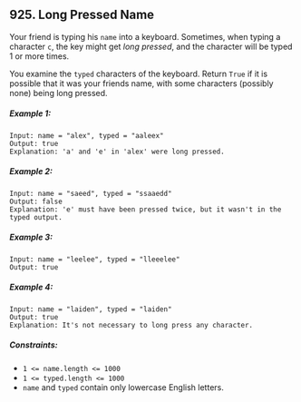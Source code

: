 ## 925. Long Pressed Name
Your friend is typing his ```name``` into a keyboard. Sometimes, when typing a character ```c```, the key might get *long pressed*, and the character will be typed 1 or more times.

You examine the ```typed``` characters of the keyboard. Return ```True``` if it is possible that it was your friends name, with some characters (possibly none) being long pressed.

##### Example 1:
```
Input: name = "alex", typed = "aaleex"
Output: true
Explanation: 'a' and 'e' in 'alex' were long pressed.
```
##### Example 2:
```
Input: name = "saeed", typed = "ssaaedd"
Output: false
Explanation: 'e' must have been pressed twice, but it wasn't in the typed output.
```
##### Example 3:
```
Input: name = "leelee", typed = "lleeelee"
Output: true
```
##### Example 4:
```
Input: name = "laiden", typed = "laiden"
Output: true
Explanation: It's not necessary to long press any character.
```

##### Constraints:

* ```1 <= name.length <= 1000```
* ```1 <= typed.length <= 1000```
* ```name``` and ```typed``` contain only lowercase English letters.